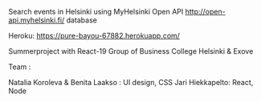 Search events in Helsinki using MyHelsinki Open API http://open-api.myhelsinki.fi/  database

Heroku: https://pure-bayou-67882.herokuapp.com/


Summerproject with React-19 Group of Business College Helsinki & Exove 

Team :

Natalia Koroleva & Benita Laakso : UI design, CSS
Jari Hiekkapelto: React, Node
 
